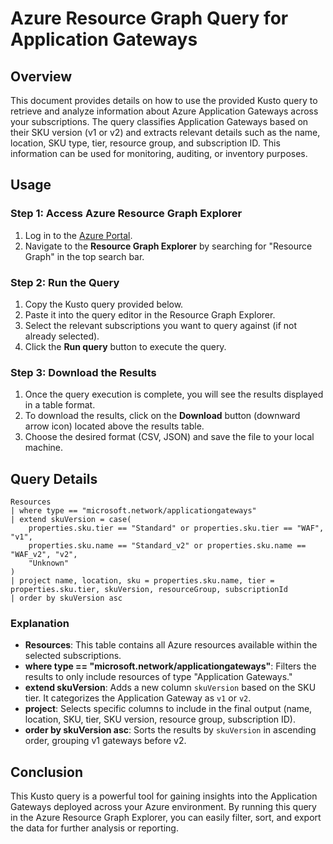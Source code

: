 # Azure Resource Graph Query for Application Gateways

## Overview

This document provides details on how to use the provided Kusto query to retrieve and analyze information about Azure Application Gateways across your subscriptions. The query classifies Application Gateways based on their SKU version (v1 or v2) and extracts relevant details such as the name, location, SKU type, tier, resource group, and subscription ID. This information can be used for monitoring, auditing, or inventory purposes.

## Usage

### Step 1: Access Azure Resource Graph Explorer

1. Log in to the [Azure Portal](https://portal.azure.com/).
2. Navigate to the **Resource Graph Explorer** by searching for "Resource Graph" in the top search bar.

### Step 2: Run the Query

1. Copy the Kusto query provided below.
2. Paste it into the query editor in the Resource Graph Explorer.
3. Select the relevant subscriptions you want to query against (if not already selected).
4. Click the **Run query** button to execute the query.

### Step 3: Download the Results

1. Once the query execution is complete, you will see the results displayed in a table format.
2. To download the results, click on the **Download** button (downward arrow icon) located above the results table.
3. Choose the desired format (CSV, JSON) and save the file to your local machine.

## Query Details

```kusto
Resources
| where type == "microsoft.network/applicationgateways"
| extend skuVersion = case(
    properties.sku.tier == "Standard" or properties.sku.tier == "WAF", "v1",
    properties.sku.name == "Standard_v2" or properties.sku.name == "WAF_v2", "v2",
    "Unknown"
)
| project name, location, sku = properties.sku.name, tier = properties.sku.tier, skuVersion, resourceGroup, subscriptionId
| order by skuVersion asc
```


### Explanation

- **Resources**: This table contains all Azure resources available within the selected subscriptions.
- **where type == "microsoft.network/applicationgateways"**: Filters the results to only include resources of type "Application Gateways."
- **extend skuVersion**: Adds a new column `skuVersion` based on the SKU tier. It categorizes the Application Gateway as `v1` or `v2`.
- **project**: Selects specific columns to include in the final output (name, location, SKU, tier, SKU version, resource group, subscription ID).
- **order by skuVersion asc**: Sorts the results by `skuVersion` in ascending order, grouping v1 gateways before v2.

## Conclusion

This Kusto query is a powerful tool for gaining insights into the Application Gateways deployed across your Azure environment. By running this query in the Azure Resource Graph Explorer, you can easily filter, sort, and export the data for further analysis or reporting.

